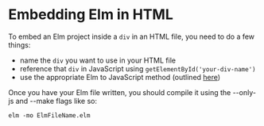 # Embedding Elm in HTML #

To embed an Elm project inside a `div` in an HTML file, you need to do a few things:

* name the `div` you want to use in your HTML file
* reference that `div` in JavaScript using `getElementById('your-div-name')`
* use the appropriate Elm to JavaScript method (outlined [here](https://github.com/evancz/elm-html-and-js))

Once you have your Elm file written, you should compile it using the --only-js and --make flags like so:

`elm -mo ElmFileName.elm`
